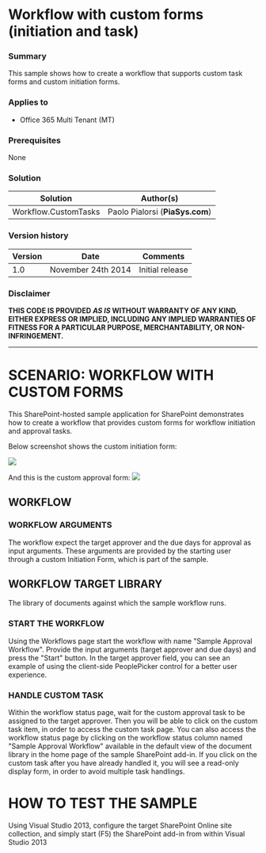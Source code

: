 # Workflow with custom forms (initiation and task) #

### Summary ###
This sample shows how to create a workflow that supports custom task forms and custom initiation forms.

### Applies to ###
- Office 365 Multi Tenant (MT)

### Prerequisites ###
None

### Solution ###
Solution | Author(s)
---------|----------
Workflow.CustomTasks | Paolo Pialorsi (**PiaSys.com**)

### Version history ###
Version  | Date | Comments
---------| -----| --------
1.0  | November 24th 2014 | Initial release

### Disclaimer ###
**THIS CODE IS PROVIDED *AS IS* WITHOUT WARRANTY OF ANY KIND, EITHER EXPRESS OR IMPLIED, INCLUDING ANY IMPLIED WARRANTIES OF FITNESS FOR A PARTICULAR PURPOSE, MERCHANTABILITY, OR NON-INFRINGEMENT.**


----------

# SCENARIO: WORKFLOW WITH CUSTOM FORMS #
This SharePoint-hosted sample application for SharePoint demonstrates how to create a workflow that provides custom forms for workflow initiation and approval tasks.

Below screenshot shows the custom initiation form:

![](http://i.imgur.com/nx2jK1V.png)

And this is the custom approval form:
![](http://i.imgur.com/bQN4qiO.png)

## WORKFLOW ##
### WORKFLOW ARGUMENTS ###
The workflow expect the target approver and the due days for approval as input arguments.
These arguments are provided by the starting user through a custom Initiation Form, which is part of the sample.

## WORKFLOW TARGET LIBRARY ###
The library of documents against which the sample workflow runs.

### START THE WORKFLOW ###
Using the Workflows page start the workflow with name "Sample Approval Workflow".
Provide the input arguments (target approver and due days) and press the "Start" button.
In the target approver field, you can see an example of using the client-side PeoplePicker control for a better user experience.

### HANDLE CUSTOM TASK ###
Within the workflow status page, wait for the custom approval task to be assigned to the target approver.
Then you will be able to click on the custom task item, in order to access the custom task page.
You can also access the workflow status page by clicking on the workflow status column named "Sample Approval Workflow" available in the default view of the document library in the home page of the sample SharePoint add-in.
If you click on the custom task after you have already handled it, you will see a read-only display form, in order to avoid multiple task handlings.

# HOW TO TEST THE SAMPLE #
Using Visual Studio 2013, configure the target SharePoint Online site collection, and simply start (F5) the SharePoint add-in from within Visual Studio 2013

